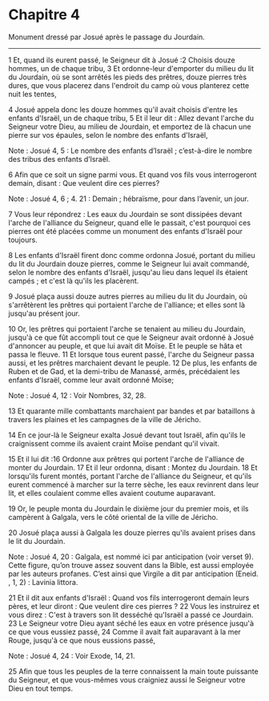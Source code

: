 # Chapitre 4

Monument dressé par Josué après le passage du Jourdain.

***

1 Et, quand ils eurent passé, le Seigneur dit à Josué :2 Choisis douze hommes, un de chaque tribu, 3 Et ordonne-leur d'emporter du milieu du lit du Jourdain, où se sont arrêtés les pieds des prêtres, douze pierres très dures, que vous placerez dans l'endroit du camp où vous planterez cette nuit les tentes,


4 Josué appela donc les douze hommes qu'il avait choisis d'entre les enfants d'Israël, un de chaque tribu, 5 Et il leur dit : Allez devant l'arche du Seigneur votre Dieu, au milieu de Jourdain, et emportez de là chacun une pierre sur vos épaules, selon le nombre des enfants d'Israël,

<span class="bible-note">Note : </span> Josué 4, 5 : Le nombre des enfants d’Israël ; c’est-à-dire le nombre des tribus des enfants d’Israël.

6 Afin que ce soit un signe parmi vous. Et quand vos fils vous interrogeront demain, disant : Que veulent dire ces pierres?

<span class="bible-note">Note : </span> Josué 4, 6 ; 4. 21 : Demain ; hébraïsme, pour dans l’avenir, un jour.

7 Vous leur répondrez : Les eaux du Jourdain se sont dissipées devant l'arche de l'alliance du Seigneur, quand elle le passait, c'est pourquoi ces pierres ont été placées comme un monument des enfants d'Israël pour toujours.


8 Les enfants d'Israël firent donc comme ordonna Josué, portant du milieu du lit du Jourdain douze pierres, comme le Seigneur lui avait commandé, selon le nombre des enfants d'Israël, jusqu'au lieu dans lequel ils étaient campés ; et c'est là qu'ils les placèrent.


9 Josué plaça aussi douze autres pierres au milieu du lit du Jourdain, où s'arrêtèrent les prêtres qui portaient l'arche de l'alliance; et elles sont là jusqu'au présent jour.


10 Or, les prêtres qui portaient l'arche se tenaient au milieu du Jourdain, jusqu'à ce que fût accompli tout ce que le Seigneur avait ordonné à Josué d'annoncer au peuple, et que lui avait dit Moïse. Et le peuple se hâta et passa le fleuve. 11 Et lorsque tous eurent passé, l'arche du Seigneur passa aussi, et les prêtres marchaient devant le peuple. 12 De plus, les enfants de Ruben et de Gad, et la demi-tribu de Manassé, armés, précédaient les enfants d'Israël, comme leur avait ordonné Moïse;

<span class="bible-note">Note : </span> Josué 4, 12 : Voir Nombres, 32, 28.

13 Et quarante mille combattants marchaient par bandes et par bataillons à travers les plaines et les campagnes de la ville de Jéricho.


14 En ce jour-là le Seigneur exalta Josué devant tout Israël, afin qu'ils le craignissent comme ils avaient craint Moïse pendant qu'il vivait.


15 Et il lui dit :16 Ordonne aux prêtres qui portent l'arche de l'alliance de monter du Jourdain. 17 Et il leur ordonna, disant : Montez du Jourdain. 18 Et lorsqu'ils furent montés, portant l'arche de l'alliance du Seigneur, et qu'ils eurent commencé à marcher sur la terre sèche, les eaux revinrent dans leur lit, et elles coulaient comme elles avaient coutume auparavant.


19 Or, le peuple monta du Jourdain le dixième jour du premier mois, et ils campèrent à Galgala, vers le côté oriental de la ville de Jéricho.


20 Josué plaça aussi à Galgala les douze pierres qu'ils avaient prises dans le lit du Jourdain.

<span class="bible-note">Note : </span> Josué 4, 20 : Galgala, est nommé ici par anticipation (voir verset 9). Cette figure, qu’on trouve assez souvent dans la Bible, est aussi employée par les auteurs profanes. C’est ainsi que Virgile a dit par anticipation (Eneid. , 1, 2) : Lavinia littora.

21 Et il dit aux enfants d'Israël : Quand vos fils interrogeront demain leurs pères, et leur diront : Que veulent dire ces pierres ? 22 Vous les instruirez et vous direz : C'est à travers son lit desséché qu'Israël a passé ce Jourdain. 23 Le Seigneur votre Dieu ayant séché les eaux en votre présence jusqu'à ce que vous eussiez passé, 24 Comme il avait fait auparavant à la mer Rouge, jusqu'à ce que nous eussions passé,

<span class="bible-note">Note : </span> Josué 4, 24 : Voir Exode, 14, 21.

25 Afin que tous les peuples de la terre connaissent la main toute puissante du Seigneur, et que vous-mêmes vous craigniez aussi le Seigneur votre Dieu en tout temps.

